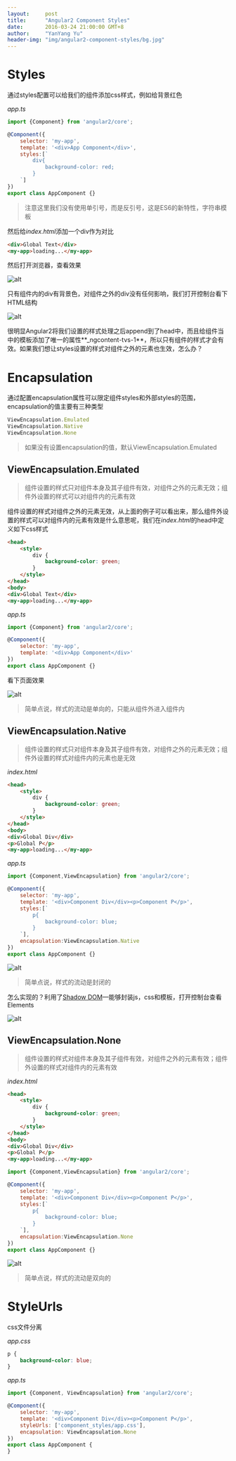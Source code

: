 ```yaml
---
layout:     post
title:      "Angular2 Component Styles"
date:       2016-03-24 21:00:00 GMT+8
author:     "YanYang Yu"
header-img: "img/angular2-component-styles/bg.jpg"
---
```


# Styles
通过styles配置可以给我们的组件添加css样式，例如给背景红色

*app.ts*

```javascript
import {Component} from 'angular2/core';

@Component({
    selector: 'my-app',
    template: '<div>App Component</div>',
    styles:[`
        div{
            background-color: red;
        }
    `]
})
export class AppComponent {}
```

> 注意这里我们没有使用单引号，而是反引号，这是ES6的新特性，字符串模板

然后给*index.html*添加一个div作为对比

```html
<div>Global Text</div>
<my-app>loading...</my-app>
```

然后打开浏览器，查看效果

![alt](/img/angular2-component-styles/1.png)

只有组件内的div有背景色，对组件之外的div没有任何影响，我们打开控制台看下HTML结构

![alt](/img/angular2-component-styles/2.png)

很明显Angular2将我们设置的样式处理之后append到了head中，而且给组件当中的模板添加了唯一的属性**_ngcontent-tvs-1**，所以只有组件的样式才会有效。如果我们想让styles设置的样式对组件之外的元素也生效，怎么办？

# Encapsulation
通过配置encapsulation属性可以限定组件styles和外部styles的范围，encapsulation的值主要有三种类型

```javascript
ViewEncapsulation.Emulated
ViewEncapsulation.Native
ViewEncapsulation.None
```

> 如果没有设置encapsulation的值，默认ViewEncapsulation.Emulated

## ViewEncapsulation.Emulated

> 组件设置的样式只对组件本身及其子组件有效，对组件之外的元素无效；组件外设置的样式可以对组件内的元素有效

组件设置的样式对组件之外的元素无效，从上面的例子可以看出来，那么组件外设置的样式可以对组件内的元素有效是什么意思呢，我们在*index.html*的head中定义如下css样式

```html
<head>   
    <style>
        div {
            background-color: green;
        }
    </style>
</head>
<body>
<div>Global Text</div>
<my-app>loading...</my-app>
```

*app.ts*

```javascript
import {Component} from 'angular2/core';

@Component({
    selector: 'my-app',
    template: '<div>App Component</div>'
})
export class AppComponent {}
```

看下页面效果

![alt](/img/angular2-component-styles/3.png)

> 简单点说，样式的流动是单向的，只能从组件外进入组件内

## ViewEncapsulation.Native

> 组件设置的样式只对组件本身及其子组件有效，对组件之外的元素无效；组件外设置的样式对组件内的元素也是无效

*index.html*

```html
<head>
    <style>
        div {
            background-color: green;
        }      
    </style>
</head>
<body>
<div>Global Div</div>
<p>Global P</p>
<my-app>loading...</my-app>
```

*app.ts*

```javascript
import {Component,ViewEncapsulation} from 'angular2/core';

@Component({
    selector: 'my-app',
    template: '<div>Component Div</div><p>Component P</p>',
    styles:[`        
        p{
            background-color: blue;
        }
    `],
    encapsulation:ViewEncapsulation.Native
})
export class AppComponent {}
```

![alt](/img/angular2-component-styles/4.png)

> 简单点说，样式的流动是封闭的

怎么实现的？利用了[Shadow DOM](https://developer.mozilla.org/en-US/docs/Web/Web_Components/Shadow_DOM)—能够封装js，css和模板，打开控制台查看Elements

![alt](/img/angular2-component-styles/5.png)

## ViewEncapsulation.None

> 组件设置的样式对组件本身及其子组件有效，对组件之外的元素有效；组件外设置的样式对组件内的元素有效

*index.html*

```html
<head>
    <style>
        div {
            background-color: green;
        }      
    </style>
</head>
<body>
<div>Global Div</div>
<p>Global P</p>
<my-app>loading...</my-app>
```

```javascript
import {Component,ViewEncapsulation} from 'angular2/core';

@Component({
    selector: 'my-app',
    template: '<div>Component Div</div><p>Component P</p>',
    styles:[`        
        p{
            background-color: blue;
        }
    `],
    encapsulation:ViewEncapsulation.None
})
export class AppComponent {}
```

![alt](/img/angular2-component-styles/6.png)

> 简单点说，样式的流动是双向的

# StyleUrls
css文件分离

*app.css*

```css
p {
    background-color: blue;
}
```

*app.ts*

```javascript
import {Component, ViewEncapsulation} from 'angular2/core';

@Component({
    selector: 'my-app',
    template: '<div>Component Div</div><p>Component P</p>',
    styleUrls: ['component_styles/app.css'],
    encapsulation: ViewEncapsulation.None
})
export class AppComponent {
}
```